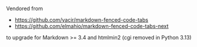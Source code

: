 Vendored from
* https://github.com/yacir/markdown-fenced-code-tabs
* https://github.com/elmahio/markdown-fenced-code-tabs-next

to upgrade for Markdown >= 3.4 and htmlmin2 (cgi removed in Python 3.13)
